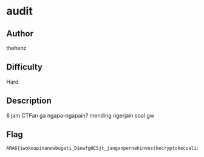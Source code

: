# audit

## Author

thehxnz

## Difficulty

Hard

## Description

6 jam CTFan ga ngapa-ngapain? mending ngerjain soal gw

## Flag
```
ARA6{iwokeupinanewbugati_D$ewfgHCSjt_janganpernahinvestkecryptokecualiandatimetraveller}
```
